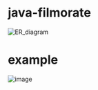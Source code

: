 # java-filmorate
![ER_diagram](https://github.com/wisarduss/java-filmorate/assets/137425463/c58074a1-9cb4-4085-beae-16a8ecd1f4f2)

# example 
![image](https://github.com/wisarduss/java-filmorate/assets/137425463/785cb73f-bb04-4590-8eff-d3084cd091fc)
 
